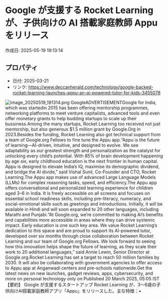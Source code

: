 # Google が支援する Rocket Learning が、子供向けの AI 搭載家庭教師 Appu をリリース

作成日: 2025-05-19 19:13:14

## プロパティ

- 日付: 2025-03-21
- リンク: https://www.deccanherald.com/technology/google-backed-rocket-learning-launches-appu-an-ai-powered-tutor-for-kids-3455078

![image_20250519_191314.png](../assets/image_20250519_191314.png)
GoogleADVERTISEMENTGoogle for India, which was startedin 2015 has been offering mentorship programmes, networking platforms to meet venture capitalists, advanced tools and even offer monetary grants to help budding startups to scale up their bussiness.Among the many startups, Rocket Learning too received not just mentorship, but also generous $1.5 million grant by Google.Org in 2023.Besides the funding, Rocket Learning also got technical support from a team of Google.org Fellows to fine tune the Appu app.“Appu is the future of learning—AI-driven, intuitive, and designed to evolve. We see adaptability as our greatest strength and personalization as the catalyst for unlocking every child’s potential. With 85% of brain development happening by age six, early childhood education is the next frontier in human capital. Appu is designed to elevate India’s IQ, maximise its demographic dividend, and bridge the AI divide,” said Vishal Sunil, Co-Founder and CTO, Rocket Learning.The Appu app makes use of advanced Large Language Models (LLMs) for complex reasoning tasks, speed, and efficiency.The Appu app offers conversational and personalized learning experience for children aged 3–6 in India. It is freely accessible on all screens and focuses on essential school readiness skills, including pre-literacy, numeracy, and social-emotional skills such as greetings and introductions. Initially, it will be available in Hindi and will soon expanded to 20 other languages, including Marathi and Punjabi.“At Google.org, we’re committed to making AI’s benefits and capabilities more accessible in areas where they can drive systemic impact. Early education is one such key area. We value Rocket Learning’s dedication to this space and are proud to support its AI-powered tutor, developed over six months through close collaboration between Rocket Learning and our team of Google.org Fellows. We look forward to seeing how this innovation helps shape the future of learning, as they scale their work to 20 additional languages,” said Annie Lewin, Senior Director at Google.org.Rocket Learning has set a target to reach 50 million families by 2030. It will also be collaborating with government agencies to offer access to Appu app at Anganwadi centers and pre-schools nationwide.Get the latest news on new launches, gadget reviews, apps, cybersecurity, and more on personal technology only on Published 20 March 2025, 05:05 IST【要約】
Google が支援するスタートアップ Rocket Learning が、3〜6歳の子供向けAI搭載家庭教師アプリ「Appu」をリリースした。主な特徴：• 
